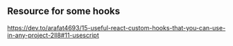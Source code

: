 ## Resource for some hooks 
https://dev.to/arafat4693/15-useful-react-custom-hooks-that-you-can-use-in-any-project-2ll8#11-usescript
